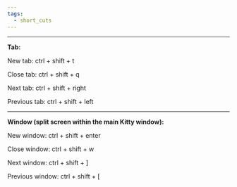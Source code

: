 ```yaml
---
tags:
  - short_cuts
---
```


------

**Tab:**

New tab: ctrl + shift + t 

Close tab: ctrl + shift + q 

Next tab: ctrl + shift + right 

Previous tab: ctrl + shift + left

------

**Window (split screen within the main Kitty window):**

New window: ctrl + shift + enter 

Close window: ctrl + shift + w 

Next window: ctrl + shift + ]

Previous window: ctrl + shift + [